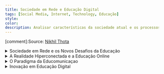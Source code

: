 ```yaml
---
title: Sociedade em Rede e Educação Digital
tags: [Social Media, Internet, Technology, Educação]
style: 
color: 
description: Analisar características da sociedade atual e os processos que aí imbricam, ancoradas, sobretudo, na análise de Manuel Castells, a qual não só procura  dar conta das mudanças sociais ocorridas no final do século XX, como também pretende analisar os desafios que as referidas mudanças implicam a nível da criação de novos ecossistemas educacionais.
---
```


[comment]:Source: [Nikhil Thota](https://medium.com/@nikhilthota/digital-minimalism-ac083064b4e4)

<details>

<summary> Sociedade em Rede e os Novos Desafios da Educação </summary>

## Características da Sociedade em Rede


<img src="https://cssr.github.io/educacao_digital/assets/img1.png" alt="Características da Sociedade em Rede" style="width:70%;"/>

<p>A sociedade em rede, como descrita por Manuel Castells, é marcada por uma revolução tecnológica centrada nas tecnologias de informação e comunicação. Essa transformação impacta profundamente a forma como vivemos, trabalhamos e nos relacionamos. A globalização e a conectividade passaram a moldar não apenas as interações sociais, mas também os processos econômicos e culturais. Nesse contexto, o conhecimento e a informação assumem um papel central, sendo usados de forma imediata para gerar novos saberes e inovações. Isso deu origem ao que chamamos de "sociedade de aprendizagem", onde pensar criticamente, aprender continuamente e inovar são habilidades essenciais.</p>

<p>As tecnologias digitais têm uma influência abrangente em praticamente todos os aspectos da existência humana, desde o trabalho até as relações pessoais. Essa sociedade emergente é caracterizada por uma flexibilidade impressionante, onde mudanças e adaptações são constantes. Além disso, a conectividade permanente permite que barreiras de tempo e espaço desapareçam, tornando possível a colaboração e o acesso à informação em escala global, a qualquer momento.</p>

<p>Um dos traços mais marcantes dessa nova era é o conceito de "virtualidade real", em que a realidade se mistura com ambientes virtuais, criando uma nova maneira de experimentar o mundo. Nesse contexto, redes digitais não são apenas ferramentas, mas um elemento central que organiza funções sociais, culturais e econômicas. Elas possibilitam que as pessoas se conectem e desconectem de diferentes espaços e grupos, criando novas identidades e formas de pertencimento.</p>

<p>Em resumo, a sociedade em rede não apenas transformou como interagimos, mas também redefiniu a maneira como nos enxergamos dentro desse fluxo constante de informações, conexões e mudanças. Essa nova realidade exige habilidades de adaptação, pensamento crítico e aprendizagem contínua para que possamos navegar nesse cenário dinâmico e imprevisível.</p>


## Impactos Educativos

<img src="https://cssr.github.io/educacao_digital/assets/img2.png" alt="Impactos Educativos" style="width:70%;"/>

<p>A sociedade em rede trouxe desafios e oportunidades significativas para a educação. Os modelos tradicionais de ensino, centrados em currículos rígidos e métodos pré-digitais, já não conseguem atender às demandas de um mundo conectado e em constante transformação. É essencial repensar a forma como ensinamos e aprendemos, integrando os espaços digitais às práticas pedagógicas. Isso vai além de usar tecnologias como ferramentas de apoio; trata-se de criar ambientes educativos que incentivem a colaboração, a criatividade e a conexão com o mundo real.</p>

<p>Nesse cenário, o papel do professor também está se transformando. Mais do que transmitir conhecimento, ele deve atuar como um facilitador, ajudando os estudantes a desenvolverem autonomia, pensamento crítico e capacidade de resolver problemas. Para isso, a formação contínua dos educadores é indispensável, garantindo que eles estejam preparados para explorar ao máximo as potencialidades das novas tecnologias.</p>

<p>A educação precisa ir além de simplesmente preparar os alunos para o mercado de trabalho. Ela deve formar cidadãos globais, capazes de navegar em um mundo de incertezas, onde a capacidade de aprender ao longo da vida se torna crucial. Habilidades como pensamento crítico, adaptabilidade, criatividade e resolução de problemas complexos são agora fundamentais. Essa nova abordagem educacional exige não apenas novas tecnologias, mas também pedagogias inovadoras que coloquem o estudante no centro do processo de aprendizagem.</p>

<p>Portanto, a transformação da educação na sociedade em rede não se limita à adoção de ferramentas digitais. É uma mudança de mentalidade, que redefine os papéis de professores e estudantes, além de exigir currículos flexíveis e abertos à colaboração e ao aprendizado contínuo. A escola deve se tornar um espaço onde as competências do século XXI possam ser desenvolvidas, preparando os indivíduos para viver e prosperar em um mundo cada vez mais interconectado.</p>

</details>

<details>

<summary> A Realidade Hiperconectada e a Educação Online </summary>

</details>


<details>

<summary> O Paradigma da Educomunicaçao </summary>

</details>

<details>

<summary> Inovação em Educação Digital </summary>

</details>